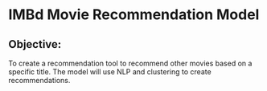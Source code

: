 # IMBd Movie Recommendation Model

## Objective: 

To create a recommendation tool to recommend other movies based on a specific title. The model will use NLP and clustering to create recommendations.